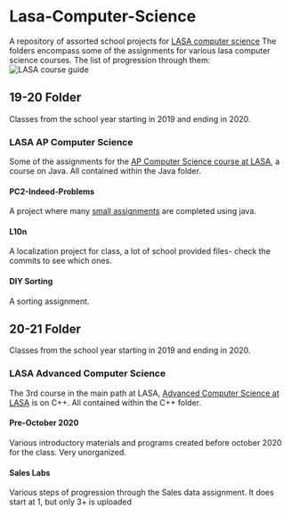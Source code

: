 # Lasa-Computer-Science

A repository of assorted school projects for [LASA computer science](https://lasacs.com) The folders encompass some of the assignments for various lasa computer science courses. The list of progression through them: ![LASA course guide](https://lasacs.com/wp-content/uploads/2020/04/courses.jpg)

## 19-20 Folder

Classes from the school year starting in 2019 and ending in 2020.

### LASA AP Computer Science

Some of the assignments for the [AP Computer Science course at LASA](https://lasacs.com/ap), a course on Java. All contained within the Java folder.

#### PC2-Indeed-Problems

A project where many [small assignments](https://docs.google.com/document/d/1oWQp0Va5nD7I57TGFM-gcqhPXOqNPuo__5mhFS-jcjE/edit?usp=sharing) are completed using java.

#### L10n

A localization project for class, a lot of school provided files- check the commits to see which ones.

#### DIY Sorting

A sorting assignment.

## 20-21 Folder

Classes from the school year starting in 2019 and ending in 2020.

### LASA Advanced Computer Science

The 3rd course in the main path at LASA, [Advanced Computer Science at LASA](https://lasacs.com/acp) is on C++. All contained within the C++ folder.

#### Pre-October 2020

Various introductory materials and programs created before october 2020 for the class. Very unorganized.

#### Sales Labs

Various steps of progression through the Sales data assignment. It does start at 1, but only 3+ is uploaded